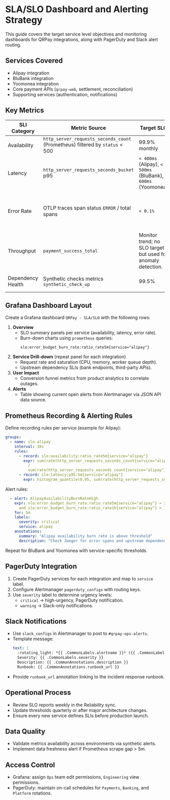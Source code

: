 # SLA/SLO Dashboard and Alerting Strategy

This guide covers the target service level objectives and monitoring dashboards for QRPay integrations, along with PagerDuty and Slack alert routing.

## Services Covered

* Alipay integration
* BluBank integration
* Yoomonea integration
* Core payment APIs (`qrpay-web`, settlement, reconciliation)
* Supporting services (authentication, notifications)

## Key Metrics

| SLI Category | Metric Source | Target SLO | Notes |
| --- | --- | --- | --- |
| Availability | `http_server_requests_seconds_count` (Prometheus) filtered by `status` < 500 | 99.9% monthly | Computed per service. |
| Latency | `http_server_requests_seconds_bucket` p95 | `< 400ms` (Alipay), `< 500ms` (BluBank), `< 600ms` (Yoomonea) | Configure multi-window burn-rate alerts. |
| Error Rate | OTLP traces span status `ERROR` / total spans | `< 0.1%` | Derived from Jaeger/Tempo or Prometheus metrics via collector. |
| Throughput | `payment_success_total` | Monitor trend; no SLO target but used for anomaly detection. |
| Dependency Health | Synthetic checks metrics `synthetic_check_up` | 99.5% | Run via Blackbox exporter. |

## Grafana Dashboard Layout

Create a Grafana dashboard `QRPay - SLA/SLO` with the following rows:

1. **Overview**
   * SLO summary panels per service (availability, latency, error rate).
   * Burn-down charts using `prometheus` queries:
     ```promql
     slo:error_budget_burn_rate:ratio_rate5m{service="alipay"}
     ```
2. **Service Drill-down** (repeat panel for each integration)
   * Request rate and saturation (CPU, memory, worker queue depth).
   * Upstream dependency SLIs (bank endpoints, third-party APIs).
3. **User Impact**
   * Conversion funnel metrics from product analytics to correlate outages.
4. **Alerts**
   * Table showing current open alerts from Alertmanager via JSON API data source.

## Prometheus Recording & Alerting Rules

Define recording rules per service (example for Alipay):

```yaml
groups:
  - name: slo-alipay
    interval: 30s
    rules:
      - record: slo:availability:ratio_rate5m{service="alipay"}
        expr: sum(rate(http_server_requests_seconds_count{service="alipay",status!~"5.."}[5m]))
          /
          sum(rate(http_server_requests_seconds_count{service="alipay"}[5m]))
      - record: slo:latency:p95:5m{service="alipay"}
        expr: histogram_quantile(0.95, sum(rate(http_server_requests_seconds_bucket{service="alipay"}[5m])) by (le))
```

Alert rules:

```yaml
  - alert: AlipayAvailabilityBurnRateHigh
    expr: slo:error_budget_burn_rate:ratio_rate5m{service="alipay"} > 2
      and slo:error_budget_burn_rate:ratio_rate1h{service="alipay"} > 1
    for: 5m
    labels:
      severity: critical
      service: alipay
    annotations:
      summary: "Alipay availability burn rate is above threshold"
      description: "Check Jaeger for error spans and upstream dependency status."
```

Repeat for BluBank and Yoomonea with service-specific thresholds.

## PagerDuty Integration

1. Create PagerDuty services for each integration and map to `service` label.
2. Configure Alertmanager `pagerduty_configs` with routing keys.
3. Use `severity` label to determine urgency levels:
   * `critical` -> high-urgency, PagerDuty notification.
   * `warning` -> Slack-only notifications.

## Slack Notifications

* Use `slack_configs` in Alertmanager to post to `#qrpay-ops-alerts`.
* Template message:
  ```yaml
  text: |
    :rotating_light: *{{ .CommonLabels.alertname }}* ({{ .CommonLabels.service }})
    Severity: {{ .CommonLabels.severity }}
    Description: {{ .CommonAnnotations.description }}
    Runbook: {{ .CommonAnnotations.runbook_url }}
  ```
* Provide `runbook_url` annotation linking to the incident response runbook.

## Operational Process

* Review SLO reports weekly in the Reliability sync.
* Update thresholds quarterly or after major architecture changes.
* Ensure every new service defines SLIs before production launch.

## Data Quality

* Validate metrics availability across environments via synthetic alerts.
* Implement data freshness alert if Prometheus scrape gap > 5m.

## Access Control

* Grafana: assign `Ops` team edit permissions, `Engineering` view permissions.
* PagerDuty: maintain on-call schedules for `Payments`, `Banking`, and `Platform` rotations.

